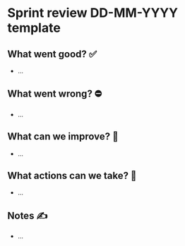 # Sprint review  DD-MM-YYYY template

## What went good? ✅

* ...
## What went wrong? ⛔

* ...
## What can we improve? 🚀

* ... 

## What actions can we take? 📌

* ...
 
## Notes ✍

* ...